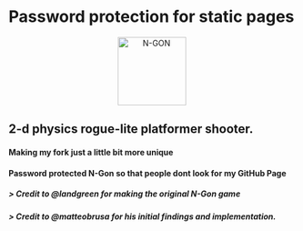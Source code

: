 # Password protection for static pages

<p align="center">
  <a href="http://landgreen.github.io/" target="blank"><img src="https://i.imgur.com/xM2gDVX.png" width="120" alt="N-GON" /></a>
</p>

## 2-d physics rogue-lite platformer shooter.

#### Making my fork just a little bit more unique

#### Password protected N-Gon so that people dont look for my GitHub Page

##### > Credit to @landgreen for making the original N-Gon game

##### > Credit to @matteobrusa for his initial findings and implementation.
